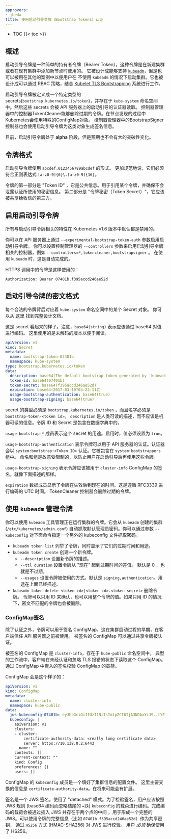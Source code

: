 ```yaml
---
approvers:
- jbeda
title: 使用启动引导令牌（Bootstrap Tokens）认证
---
```


* TOC
{{< toc >}}

## 概述

启动引导令牌是一种简单的持有者令牌（Bearer Token），这种令牌是在新建集群或者在现有集群中添加新节点时使用的。
它被设计成能够支持 [`kubeadm`](/docs/admin/kubeadm/)，但是也可以被用在其他的案例中以便用户在
不使用 `kubeadm` 的情况下启动集群。它也被设计成可以通过 RBAC 策略，结合 [Kubelet TLS
Bootstrapping](/docs/admin/kubelet-tls-bootstrapping/) 系统进行工作。

启动引导令牌被定义成一个特定类型的 secrets(`bootstrap.kubernetes.io/token`)，并存在于
`kube-system` 命名空间中。然后这些 secrets 会被 API 服务器上的启动引导的认证器读取。
控制器管理器中的控制器TokenCleaner能够删除过期的令牌。在节点发现的过程中Kubernetes会使用特殊的ConfigMap对象。
控制器管理器中的BootstrapSigner控制器也会使用启动引导令牌为这类对象生成签名信息。

目前，启动引导令牌处于 **alpha** 阶段，但是预期也不会有大的突破性变化。

## 令牌格式

启动引导令牌使用 `abcdef.0123456789abcdef` 的形式。
更加规范地说，它们必须符合正则表达式 `[a-z0-9]{6}\.[a-z0-9]{16}`。

令牌的第一部分是 "Token ID" ，它是公共信息。用于引用某个令牌，并确保不会泄露认证所使用的秘密信息。
第二部分是 "令牌秘密（Token Secret）"，它应该被共享给收信的第三方。

## 启用启动引导令牌

所有与启动引导令牌相关的特性在 Kubernetes v1.6 版本中默认都是禁用的。

你可以在 API 服务器上通过 `--experimental-bootstrap-token-auth` 参数启用启动引导令牌。
你可以设置控制管理器的 `--controllers` 参数来启用启动引导令牌相关的控制器，例如 `--controllers=*,tokencleaner,bootstrapsigner` 。
在使用 `kubeadm` 时，这是自动完成的。

HTTPS 调用中的令牌是这样使用的：

```http
Authorization: Bearer 07401b.f395accd246ae52d
```

## 启动引导令牌的密文格式

每个合法的令牌背后对应着 `kube-system` 命名空间中的某个 Secret 对象。
你可以从 [这里](https://git.k8s.io/community/contributors/design-proposals/bootstrap-discovery.md) 找到完整设计文档。

这是 secret 看起来的样子。注意，`base64(string)` 表示应该通过 base64 对值进行编码。
这里使用的是未解码的版本以便于阅读。

```yaml
apiVersion: v1
kind: Secret
metadata:
  name: bootstrap-token-07401b
  namespace: kube-system
type: bootstrap.kubernetes.io/token
data:
  description: base64(The default bootstrap token generated by 'kubeadm init'.)
  token-id: base64(07401b)
  token-secret: base64(f395accd246ae52d)
  expiration: base64(2017-03-10T03:22:11Z)
  usage-bootstrap-authentication: base64(true)
  usage-bootstrap-signing: base64(true)
```

secret 的类型必须是 `bootstrap.kubernetes.io/token` ，而且名字必须是 `bootstrap-token-<token id>`。
`description` 是人类可读的描述，而不应该是机器可读的信息。令牌 ID 和 Secret 是包含在数据字典中的。

`usage-bootstrap-*` 成员表示这个 secret 的用途。启用时，值必须设置为 `true`。

`usage-bootstrap-authentication` 表示令牌可以用于 API 服务器的认证。认证器会以
`system:bootstrap:<Token ID>` 认证。它被包含在 `system:bootstrappers` 组中。
命名和组是故意受限制的，以防止用户在启动引导后再使用这些令牌。

`usage-bootstrap-signing` 表示令牌应该被用于 `cluster-info` ConfigMap 的签名，就像下面描述的那样。

`expiration` 数据成员显示了令牌在失效后到现在的时间。这是遵循 RFC3339 进行编码的 UTC 时间。
TokenCleaner 控制器会删除过期的令牌。

## 使用 `kubeadm` 管理令牌

你可以使用 `kubeadm` 工具管理正在运行集群的令牌。它会从 `kubeadm` 创建的集群(`/etc/kubernetes/admin.conf`)
自动抓取默认管理员密码。你可以通过参数 `--kubeconfig` 对下面命令指定一个另外的 kubeconfig 文件抓取密码。

* `kubeadm token list` 列举了令牌，同时显示了它们的过期时间和用途。
* `kubeadm token create` 创建一个新令牌。
    * `--description` 设置新令牌的描述。
    * `--ttl duration` 设置令牌从 "现在" 起到过期时间的差值。
      默认是 0 ，也就是不过期。
    * `--usages` 设置令牌被使用的方式。默认是 `signing,authentication`。用途在上面已经描述。
* `kubeadm token delete <token id>|<token id>.<token secret>` 删除令牌。
  令牌可以只用 ID 来确认，也可以用整个令牌的值。如果只用 ID 的情况下，密文不匹配的令牌也会被删除。

### ConfigMap签名

除了认证之外，令牌可以用于签名 ConfigMap。这在集群启动过程的早期，在客户端信任 API 服务器之前被使用。
被签名的 ConfigMap 可以通过共享令牌被认证。

被签名的 ConfigMap 是 `cluster-info`，存在于 `kube-public` 命名空间中。
典型的工作流中，客户端在未经认证和忽略 TLS 报错的状态下读取这个 ConfigMap。
通过 ConfigMap 中嵌入的签名校验 ConfigMap 的载荷。

ConfigMap 会是这个样子的：

```yaml
apiVersion: v1
kind: ConfigMap
metadata:
  name: cluster-info
  namespace: kube-public
data:
  jws-kubeconfig-07401b: eyJhbGciOiJIUzI1NiIsImtpZCI6IjA3NDAxYiJ9..tYEfbo6zDNo40MQE07aZcQX2m3EB2rO3NuXtxVMYm9U
  kubeconfig: |
    apiVersion: v1
    clusters:
    - cluster:
        certificate-authority-data: <really long certificate data>
        server: https://10.138.0.2:6443
      name: ""
    contexts: []
    current-context: ""
    kind: Config
    preferences: {}
    users: []
```

ConfigMap 的 `kubeconfig` 成员是一个填好了集群信息的配置文件。
这里主要交换的信息是 `certificate-authority-data`。在将来可能会有扩展。

签名是一个 JWS 签名，使用了 "detached" 模式。为了检验签名，用户应该按照 JWS 规则
(base64 编码而忽略结尾的 `=`)对 `kubeconfig` 的载荷进行编码。完成编码的载荷会被通过插入 JWS 并存在于两个点的中间
，用于形成一个完整的 JWS。可以使用令牌的完整信息（比如 `07401b.f395accd246ae52d`）作为共享密钥，
通过 `HS256` 方式 (HMAC-SHA256) 对 JWS 进行校验。 用户 _必须_ 确保使用了 HS256。

